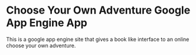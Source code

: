 Choose Your Own Adventure Google App Engine App
===================================================

This is a google app engine site that gives a book like interface to an online choose your own adventure.